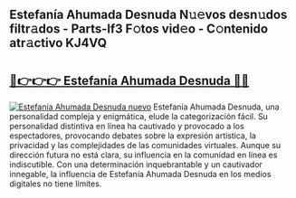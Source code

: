 ## Estefanía Ahumada Desnuda N𝚞𝚎vos desn𝚞dos filtr𝚊dos - Parts-lf3 F𝚘tos vid𝚎o - C𝚘ntenido atr𝚊ctivo KJ4VQ

# <h2><a href="http://mb6b2qz.tromn.icu/?c=Estefan%c3%ada+Ahumada+Desnuda">🔗👉👉👉 Estefanía Ahumada Desnuda 🔗🔗</a></h2>

[![Estefanía Ahumada Desnuda nuevo](https://i.imgur.com/pEAQMta.gif)](http://mb6b2qz.tromn.icu/?c=Estefan%c3%ada+Ahumada+Desnuda)
Estefanía Ahumada Desnuda, una personalidad compleja y enigmática, elude la categorización fácil. Su personalidad distintiva en línea ha cautivado y provocado a los espectadores, provocando debates sobre la expresión artística, la privacidad y las complejidades de las comunidades virtuales. Aunque su dirección futura no está clara, su influencia en la comunidad en línea es indiscutible. Con una determinación inquebrantable y un cautivador innegable, la influencia de Estefanía Ahumada Desnuda en los medios digitales no tiene límites.
